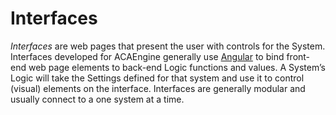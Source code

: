 # Interfaces

_Interfaces_ are web pages that present the user with controls for the System. Interfaces developed for ACAEngine generally use [Angular](https://angular.io/) to bind front-end web page elements to back-end Logic functions and values. A System’s Logic will take the Settings defined for that system and use it to control \(visual\) elements on the interface. Interfaces are generally modular and usually connect to a one system at a time.

